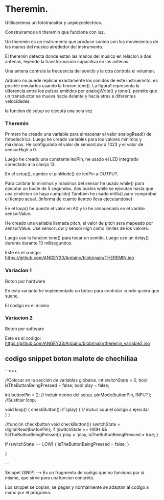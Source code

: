 # Theremin.

Utilicaremos un fototransitor y unpiezoelectrico.

Construiremos un theremin que funciona con luz.

Un theremin es un instrumento que produce sonido con los movimientos de las manos del musico alrededor del instrumento.

El theremin detecta donde estan las manos del musico en relacion a dos antenas, leyendo la transformacion capacitiva en las antenas.

Una antena controla la frecuencia del sonido y la otra controla el volumen.

Arduino no puede replicar exactamente los sonidos de este instruemnto, es posible emularlos usando la fincion tone().
La figura1 representa la diferencia entre los pulsos emitidos por analogWrite() y tone(), permite que un transductor se mueva hacia delante y hacia atras a diferentes velocidades.

la funcion de setup se ejecuta una sola vez

### Theremin

Primero he creado una variable para almacenar el valor analogRead() de fotoelectrica. Luego he creado variables para los valores minimos y maximos.
He configurado el valor de sensorLow a 1023 y el valor de sensorHigh a 0.

Luego he creado una constante ledPin, he usado el LED integrado conectado a la clavija 13.

En el setup(), cambie el pinMode() de ledPin a OUTPUT.

Para calibrar lo minimos y maximos del sensor he usado while() para ejecutar un bucle de 5 segundos. (los bucles while se ejecutan hasta que una cindicion se haya cumplido)
Tambien he usado millis() para comprobar el tiempo acual. (informa de cuanto tiempo lleva ejecutandose)

En el loop() he puesto el valor en A0 y lo he almacenado en el varible sensorValue.

He creado una variable llamada pitch, el valor de pitch sera mapeado por sensorValue. Use sensorLow y sensorHigh como limites de los valores.

Luego use la funcion tone() para tocar un sonido.
Luego use un delay() durente durante 10 milisegundos.

Este es el codigo: https://github.com/ANGEY33/Arduino/blob/main/THEREMIN.ino

### Variacion 1

Boton por hardware

En esta variante he implementado un boton para controlar cundo quiera que suene.

El codigo es el mismo

### Variacion 2

Boton por software

Este es el codigo: https://github.com/ANGEY33/Arduino/blob/main/theremin_variable2.ino

## codigo snippet boton malote de chechiliaa

···c++

//Colocar en la sección de variables globales.
int switchState = 0;
bool isTheButtonBeingPressed = false;
bool play = false;

int buttonPin = 2;
// Incluir dentro del setup.
pinMode(buttonPin, INPUT);
//Sustituir loop.

void loop() {
  checkButton();
  if (play) {
  // incluir aquí el código a ejecutar   
  }
}

//función checkbutton 
void checkButton(){
  switchState = digitalRead(buttonPin);
  if (switchState == HIGH && !isTheButtonBeingPressed){
    play = !play;
    isTheButtonBeingPressed = true;
  }
  
  if (switchState == LOW)
  {
  isTheButtonBeingPressed = false;
  }

}

···

Snippet (SNIP) --> Es un fragmento de codigo que no funciona por si mismo, que sirve para unafuncion concreta.

Los snippet se copian, se pegan y normalmente se adaptan al codigo a mano por el programa.
